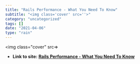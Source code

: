 ```yaml
---
title: "Rails Performance - What You Need To Know"
subtitle: "<img class='cover' src=''>"
category: "uncategorized"
tags: []
date: "2021-04-06"
type: "rain"
---
```

<img class="cover" src=>


* **Link to site:** **[Rails Performance - What You Need To Know](https://www.airpair.com/ruby-on-rails/performance)**